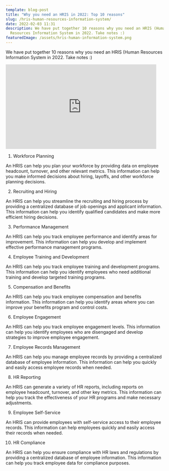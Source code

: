```yaml
---
template: blog-post
title: "Why you need an HRIS in 2022: Top 10 reasons"
slug: /hris-human-resources-information-system/
date: 2022-02-03 11:31
description: We have put together 10 reasons why you need an HRIS (Human
  Resources Information System in 2022. Take notes :)
featuredImage: /assets/hris-human-information-system.png
---
```

We have put together 10 reasons why you need an HRIS (Human Resources Information System in 2022. Take notes :) 



<iframe src="https://giphy.com/embed/Y1vaZaXzTU3t6PcBuZ" width="480" height="270" frameBorder="0" class="giphy-embed" allowFullScreen></iframe><p><a href="https://giphy.com/gifs/AuburnU-auburn-wareagle-outreach-Y1vaZaXzTU3t6PcBuZ"></a></p>

1. Workforce Planning

An HRIS can help you plan your workforce by providing data on employee headcount, turnover, and other relevant metrics. This information can help you make informed decisions about hiring, layoffs, and other workforce planning decisions.



2. Recruiting and Hiring

An HRIS can help you streamline the recruiting and hiring process by providing a centralized database of job openings and applicant information. This information can help you identify qualified candidates and make more efficient hiring decisions.

3. Performance Management

An HRIS can help you track employee performance and identify areas for improvement. This information can help you develop and implement effective performance management programs.

4. Employee Training and Development

An HRIS can help you track employee training and development programs. This information can help you identify employees who need additional training and develop targeted training programs.

5. Compensation and Benefits

An HRIS can help you track employee compensation and benefits information. This information can help you identify areas where you can improve your benefits program and control costs.

6. Employee Engagement

An HRIS can help you track employee engagement levels. This information can help you identify employees who are disengaged and develop strategies to improve employee engagement.

7. Employee Records Management

An HRIS can help you manage employee records by providing a centralized database of employee information. This information can help you quickly and easily access employee records when needed.

8. HR Reporting

An HRIS can generate a variety of HR reports, including reports on employee headcount, turnover, and other key metrics. This information can help you track the effectiveness of your HR programs and make necessary adjustments.

9. Employee Self-Service

An HRIS can provide employees with self-service access to their employee records. This information can help employees quickly and easily access their records when needed.

10. HR Compliance

An HRIS can help you ensure compliance with HR laws and regulations by providing a centralized database of employee information. This information can help you track employee data for compliance purposes.